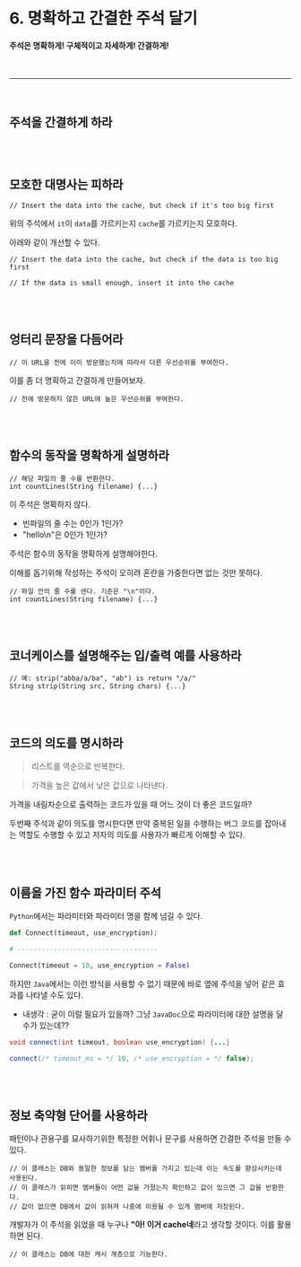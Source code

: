 # 6. 명확하고 간결한 주석 달기

#### 주석은 명확하게! 구체적이고 자세하게! 간결하게!

<br>

-------------------------------

<br>

## 주석을 간결하게 하라

<br>
<br>

## 모호한 대명사는 피하라

```
// Insert the data into the cache, but check if it's too big first
```
위의 주석에서 `it`이 `data`를 가르키는지 `cache`를 가르키는지 모호하다.

아래와 같이 개선할 수 있다.
```
// Insert the data into the cache, but check if the data is too big first

// If the data is small enough, insert it into the cache
```

<br>
<br>

## 엉터리 문장을 다듬어라
```
// 이 URL을 전에 이미 방문했는지에 따라서 다른 우선순위를 부여한다.
```
이를 좀 더 명확하고 간결하게 만들어보자.
```
// 전에 방문하지 않은 URL에 높은 우선순위를 부여한다.
```

<br>
<br>

## 함수의 동작을 명확하게 설명하라
```
// 해당 파일의 줄 수를 반환한다.
int countLines(String filename) {...}
```
이 주석은 명확하지 않다. 
- 빈파일의 줄 수는 0인가 1인가?
- "hello\n"은 0인가 1인가?

주석은 함수의 동작을 명확하게 설명해야한다.

이해를 돕기위해 작성하는 주석이 오히려 혼란을 가중한다면 없는 것만 못하다.
```
// 파일 안의 줄 수를 샌다. 기준은 "\n"이다.
int countLines(String filename) {...}
```

<br>
<br>

## 코너케이스를 설명해주는 입/출력 예를 사용하라
```
// 예: strip("abba/a/ba", "ab") is return "/a/"
String strip(String src, String chars) {...}
```

<br>
<br>

## 코드의 의도를 명시하라
> 리스트를 역순으로 반복한다.

> 가격을 높은 값에서 낮은 값으로 나타낸다.

가격을 내림차순으로 출력하는 코드가 있을 때 어느 것이 더 좋은 코드일까? 

두번째 주석과 같이 의도를 명시한다면 만약 중복된 일을 수행하는 버그 코드를 잡아내는 역할도 수행할 수 있고 저자의 의도를 사용자가 빠르게 이해할 수 있다.

<br>
<br>

## 이름을 가진 함수 파라미터 주석
`Python`에서는 파라미터와 파라미터 명을 함께 넘길 수 있다.
```python
def Connect(timeout, use_encryption):

# -----------------------------------

Connect(timeout = 10, use_encryption = False)
```
하지만 `Java`에서는 이런 방식을 사용할 수 없기 때문에 바로 옆에 주석을 넣어 같은 효과를 나타낼 수도 있다. 
- 내생각 : 굳이 이럴 필요가 있을까? 그냥 `JavaDoc`으로 파라미터에 대한 설명을 달 수가 있는데??

```java
void connect(int timeout, boolean use_encryption) {...}

connect(/* timeout_ms = */ 10, /* use_encryption = */ false);
```

<br>
<br>

## 정보 축약형 단어를 사용하라
패턴이나 관용구를 묘사하기위한 특정한 어휘나 문구를 사용하면 간결한 주석을 만들 수 있다.

```
// 이 클래스는 DB와 동일한 정보를 담는 멤버를 가지고 있는데 이는 속도를 향상시키는데 사용된다.
// 이 클래스가 읽히면 멤버들이 어떤 값을 가졌는지 확인하고 값이 있으면 그 값을 반환한다.
// 값이 없으면 DB에서 값이 읽혀져 나중에 이용될 수 있게 멤버에 저장된다.
```
개발자가 이 주석을 읽었을 때 누구나 **"아! 이거 cache네**라고 생각할 것이다. 이를 활용하면 된다.

```
// 이 클래스는 DB에 대한 캐시 계층으로 기능한다.
```
